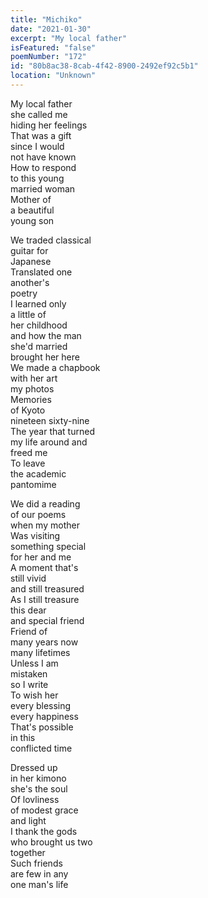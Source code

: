 ```yaml
---
title: "Michiko"
date: "2021-01-30"
excerpt: "My local father"
isFeatured: "false"
poemNumber: "172"
id: "80b8ac38-8cab-4f42-8900-2492ef92c5b1"
location: "Unknown"
---
```


My local father  
she called me  
hiding her feelings  
That was a gift  
since I would  
not have known  
How to respond  
to this young  
married woman  
Mother of  
a beautiful  
young son

We traded classical  
guitar for  
Japanese  
Translated one  
another's  
poetry  
I learned only  
a little of  
her childhood  
and how the man  
she'd married  
brought her here  
We made a chapbook  
with her art  
my photos  
Memories  
of Kyoto  
nineteen sixty-nine  
The year that turned  
my life around and  
freed me  
To leave  
the academic  
pantomime

We did a reading  
of our poems  
when my mother  
Was visiting  
something special  
for her and me  
A moment that's  
still vivid  
and still treasured  
As I still treasure  
this dear  
and special friend  
Friend of  
many years now  
many lifetimes  
Unless I am  
mistaken  
so I write  
To wish her  
every blessing  
every happiness  
That's possible  
in this  
conflicted time

Dressed up  
in her kimono  
she's the soul  
Of lovliness  
of modest grace  
and light  
I thank the gods  
who brought us two  
together  
Such friends  
are few in any  
one man's life
